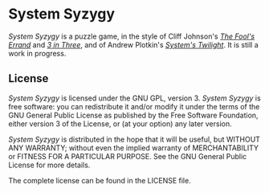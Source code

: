 # System Syzygy

*System Syzygy* is a puzzle game, in the style of Cliff Johnson's
[*The Fool's Errand*](http://fools-errand.com/02-FE/index.htm) and
[*3 in Three*](http://www.fools-errand.com/04-3T/index.htm), and of Andrew
Plotkin's [*System's Twilight*](http://www.eblong.com/zarf/twilight.html).  It
is still a work in progress.

## License

*System Syzygy* is licensed under the GNU GPL, version 3.  *System Syzygy* is
free software: you can redistribute it and/or modify it under the terms of the
GNU General Public License as published by the Free Software Foundation, either
version 3 of the License, or (at your option) any later version.

*System Syzygy* is distributed in the hope that it will be useful, but WITHOUT
ANY WARRANTY; without even the implied warranty of MERCHANTABILITY or FITNESS
FOR A PARTICULAR PURPOSE.  See the GNU General Public License for more details.

The complete license can be found in the LICENSE file.
